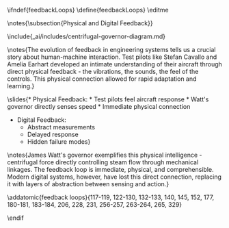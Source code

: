 \ifndef{feedbackLoops}
\define{feedbackLoops}
\editme

\notes{\subsection{Physical and Digital Feedback}}

\include{_ai/includes/centrifugal-governor-diagram.md}

\notes{The evolution of feedback in engineering systems tells us a crucial story about human-machine interaction. Test pilots like Stefan Cavallo and Amelia Earhart developed an intimate understanding of their aircraft through direct physical feedback - the vibrations, the sounds, the feel of the controls. This physical connection allowed for rapid adaptation and learning.}

\slides{* Physical Feedback:
    * Test pilots feel aircraft response
    * Watt's governor directly senses speed
    * Immediate physical connection
* Digital Feedback:
    * Abstract measurements
    * Delayed response
    * Hidden failure modes}

\notes{James Watt's governor exemplifies this physical intelligence - centrifugal force directly controlling steam flow through mechanical linkages. The feedback loop is immediate, physical, and comprehensible. Modern digital systems, however, have lost this direct connection, replacing it with layers of abstraction between sensing and action.}

\addatomic{feedback loops}{117-119, 122-130, 132-133, 140, 145, 152, 177, 180-181, 183-184, 206, 228, 231, 256-257, 263-264, 265, 329}

\endif
